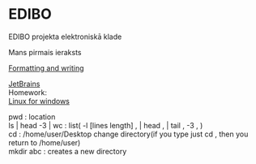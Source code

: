 # EDIBO
EDIBO projekta elektroniskā klade

Mans pirmais ieraksts

[Formatting and writing](https://help.github.com/en/github/writing-on-github/basic-writing-and-formatting-syntax)

[JetBrains](https://www.jetbrains.com/)  
Homework:  
[Linux for windows](https://www.pcworld.com/article/2955460/dual-booting-linux-with-windows-what-you-need-to-know.html)


pwd  : location  
ls | head -3 | wc : list( -l [lines length] , | head , | tail , -3 , )     
cd  : /home/user/Desktop change directory(if you type just cd , then you return to /home/user)    
mkdir abc : creates a new directory 
